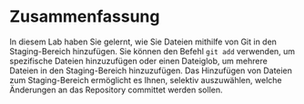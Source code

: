 # Zusammenfassung

In diesem Lab haben Sie gelernt, wie Sie Dateien mithilfe von Git in den Staging-Bereich hinzufügen. Sie können den Befehl `git add` verwenden, um spezifische Dateien hinzuzufügen oder einen Dateiglob, um mehrere Dateien in den Staging-Bereich hinzuzufügen. Das Hinzufügen von Dateien zum Staging-Bereich ermöglicht es Ihnen, selektiv auszuwählen, welche Änderungen an das Repository committet werden sollen.
